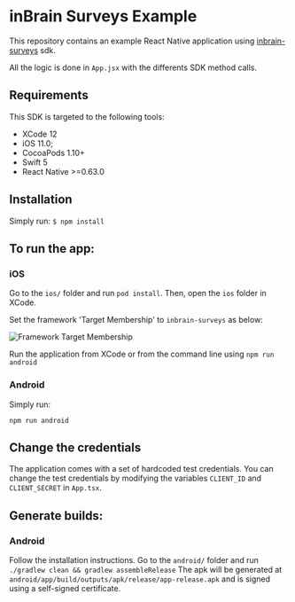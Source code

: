
# inBrain Surveys Example
This repository contains an example React Native application using [inbrain-surveys](https://www.npmjs.com/package/inbrain-surveys) sdk.

All the logic is done in `App.jsx` with the differents SDK method calls. 

## Requirements
This SDK is targeted to the following tools:
- XCode 12
- iOS 11.0;
- CocoaPods 1.10+
- Swift 5
- React Native >=0.63.0

## Installation
Simply run: 
`$ npm install`

## To run the app:

### iOS
Go to the `ios/` folder and run `pod install`. Then, open the `ios` folder in XCode.

Set the framework 'Target Membership' to `inbrain-surveys` as below:

![Framework Target Membership](https://i.ibb.co/N2ntq0P/target-membership.png)

Run the application from XCode or from the command line using `npm run android`

### Android
Simply run:
```
npm run android
```

## Change the credentials
The application comes with a set of hardcoded test credentials. You can change the test credentials by modifying the variables `CLIENT_ID` and `CLIENT_SECRET` in `App.tsx`.

## Generate builds:

### Android
Follow the installation instructions. Go to the `android/` folder and run `./gradlew clean && gradlew assembleRelease`
The apk will be generated at `android/app/build/outputs/apk/release/app-release.apk` and is signed using a self-signed certificate.
